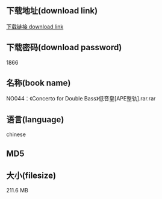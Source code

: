 ## 下载地址(download link)
[下载链接 download link](https://voluble-croquembouche-d321dc.netlify.app/?s=NO044%EF%BC%9A%E3%80%8AConcerto+for+Double+Bass%E3%80%8B%E4%BD%8E%E9%9F%B3%E7%9A%87%5BAPE%E6%95%B4%E8%BD%A8%5D.rar)

## 下载密码(download password)
1866

## 名称(book name)
NO044：《Concerto for Double Bass》低音皇[APE整轨].rar.rar

## 语言(language)
chinese

## MD5


## 大小(filesize)
211.6 MB

